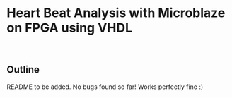 # Heart Beat Analysis with Microblaze on FPGA using VHDL


</br>

## Outline

README to be added.
No bugs found so far! Works perfectly fine :)
